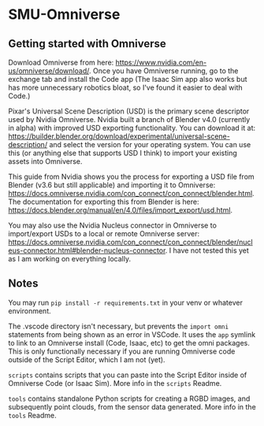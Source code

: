 # SMU-Omniverse

## Getting started with Omniverse

Download Omniverse from here: https://www.nvidia.com/en-us/omniverse/download/. Once you have Omniverse running, go to the exchange tab and install the Code app (The Isaac Sim app also works but has more unnecessary robotics bloat, so I've found it easier to deal with Code.)

Pixar's Universal Scene Description (USD) is the primary scene descriptor used by Nvidia Omniverse. Nvidia built a branch of Blender v4.0 (currently in alpha) with improved USD exporting functionality. You can download it at: https://builder.blender.org/download/experimental/universal-scene-description/ and select the version for your operating system. You can use this (or anything else that supports USD I think) to import your existing assets into Omniverse.

This guide from Nvidia shows you the process for exporting a USD file from Blender (v3.6 but still applicable) and importing it to Omniverse: https://docs.omniverse.nvidia.com/con_connect/con_connect/blender.html. The documentation for exporting this from Blender is here: https://docs.blender.org/manual/en/4.0/files/import_export/usd.html.

You may also use the Nvidia Nucleus connector in Omniverse to import/export USDs to a local or remote Omniverse server: https://docs.omniverse.nvidia.com/con_connect/con_connect/blender/nucleus-connector.html#blender-nucleus-connector. I have not tested this yet as I am working on everything locally.

## Notes

You may run `pip install -r requirements.txt` in your venv or whatever environment.

The .vscode directory isn't necessary, but prevents the `import omni` statements from being shown as an error in VSCode. It uses the `app` symlink to link to an Omniverse install (Code, Isaac, etc) to get the omni packages. This is only functionally necessary if you are running Omniverse code outside of the Script Editor, which I am not (yet).

`scripts` contains scripts that you can paste into the Script Editor inside of Omniverse Code (or Isaac Sim). More info in the `scripts` Readme.

`tools` contains standalone Python scripts for creating a RGBD images, and subsequently point clouds, from the sensor data generated. More info in the `tools` Readme.